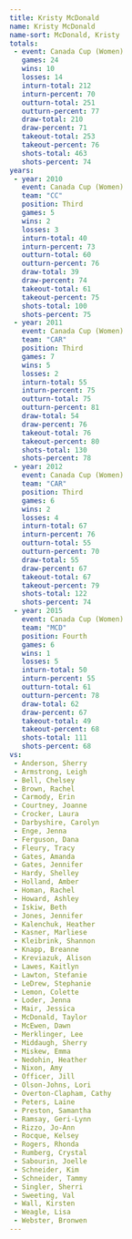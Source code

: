 ```yaml
---
title: Kristy McDonald
name: Kristy McDonald
name-sort: McDonald, Kristy
totals:
 - event: Canada Cup (Women)
   games: 24
   wins: 10
   losses: 14
   inturn-total: 212
   inturn-percent: 70
   outturn-total: 251
   outturn-percent: 77
   draw-total: 210
   draw-percent: 71
   takeout-total: 253
   takeout-percent: 76
   shots-total: 463
   shots-percent: 74
years:
 - year: 2010
   event: Canada Cup (Women)
   team: "CC"
   position: Third
   games: 5
   wins: 2
   losses: 3
   inturn-total: 40
   inturn-percent: 73
   outturn-total: 60
   outturn-percent: 76
   draw-total: 39
   draw-percent: 74
   takeout-total: 61
   takeout-percent: 75
   shots-total: 100
   shots-percent: 75
 - year: 2011
   event: Canada Cup (Women)
   team: "CAR"
   position: Third
   games: 7
   wins: 5
   losses: 2
   inturn-total: 55
   inturn-percent: 75
   outturn-total: 75
   outturn-percent: 81
   draw-total: 54
   draw-percent: 76
   takeout-total: 76
   takeout-percent: 80
   shots-total: 130
   shots-percent: 78
 - year: 2012
   event: Canada Cup (Women)
   team: "CAR"
   position: Third
   games: 6
   wins: 2
   losses: 4
   inturn-total: 67
   inturn-percent: 76
   outturn-total: 55
   outturn-percent: 70
   draw-total: 55
   draw-percent: 67
   takeout-total: 67
   takeout-percent: 79
   shots-total: 122
   shots-percent: 74
 - year: 2015
   event: Canada Cup (Women)
   team: "MCD"
   position: Fourth
   games: 6
   wins: 1
   losses: 5
   inturn-total: 50
   inturn-percent: 55
   outturn-total: 61
   outturn-percent: 78
   draw-total: 62
   draw-percent: 67
   takeout-total: 49
   takeout-percent: 68
   shots-total: 111
   shots-percent: 68
vs:
 - Anderson, Sherry
 - Armstrong, Leigh
 - Bell, Chelsey
 - Brown, Rachel
 - Carmody, Erin
 - Courtney, Joanne
 - Crocker, Laura
 - Darbyshire, Carolyn
 - Enge, Jenna
 - Ferguson, Dana
 - Fleury, Tracy
 - Gates, Amanda
 - Gates, Jennifer
 - Hardy, Shelley
 - Holland, Amber
 - Homan, Rachel
 - Howard, Ashley
 - Iskiw, Beth
 - Jones, Jennifer
 - Kalenchuk, Heather
 - Kasner, Marliese
 - Kleibrink, Shannon
 - Knapp, Breanne
 - Kreviazuk, Alison
 - Lawes, Kaitlyn
 - Lawton, Stefanie
 - LeDrew, Stephanie
 - Lemon, Colette
 - Loder, Jenna
 - Mair, Jessica
 - McDonald, Taylor
 - McEwen, Dawn
 - Merklinger, Lee
 - Middaugh, Sherry
 - Miskew, Emma
 - Nedohin, Heather
 - Nixon, Amy
 - Officer, Jill
 - Olson-Johns, Lori
 - Overton-Clapham, Cathy
 - Peters, Laine
 - Preston, Samantha
 - Ramsay, Geri-Lynn
 - Rizzo, Jo-Ann
 - Rocque, Kelsey
 - Rogers, Rhonda
 - Rumberg, Crystal
 - Sabourin, Joelle
 - Schneider, Kim
 - Schneider, Tammy
 - Singler, Sherri
 - Sweeting, Val
 - Wall, Kirsten
 - Weagle, Lisa
 - Webster, Bronwen
---
```

